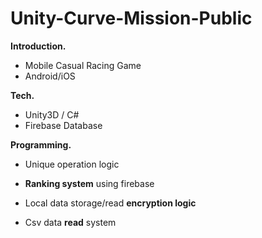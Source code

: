 # Unity-Curve-Mission-Public


**Introduction.**
- Mobile Casual Racing Game
- Android/iOS
     

**Tech.**

- Unity3D / C#
- Firebase Database



**Programming.**

- Unique operation logic
- **Ranking system** using firebase
- Local data storage/read **encryption logic**

- Csv data **read** system

